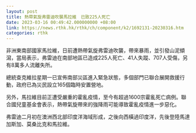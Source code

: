 ```yaml
---
layout: post
title: 熱帶氣旋弗雷迪吹襲馬拉維　已致225人死亡
date: 2023-03-16 00:49:42.000000000 +08:00
link: https://news.rthk.hk/rthk/ch/component/k2/1692131-20230316.htm
categories: rthk
---
```


非洲東南部國家馬拉維，日前遭熱帶氣旋弗雷迪吹襲，帶來暴雨，並引發山泥傾瀉，當局表示，弗雷迪在南部地區已造成225人死亡、41人失蹤、707人受傷，另有8萬多人流離失所。

總統查克維拉星期一已宣佈南部災區進入緊急狀態，多個部門已聯合展開救援行動，政府已為災民設立165個臨時安置營地。

另外，馬拉維目前正遭受嚴重的霍亂疫情，至今有超過1600宗霍亂死亡病例。聯合國兒童基金會表示，熱帶氣旋帶來的強降雨可能導致霍亂疫情進一步惡化。

弗雷迪二月初在澳洲西北部印度洋海域形成，之後向西橫過印度洋，先後登陸馬達加斯加、莫桑比克和馬拉維。
